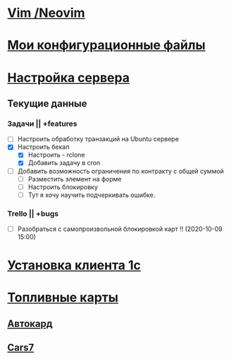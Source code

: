 # [Vim /Neovim](vim/Readme.md)

# [Мои конфигурационные файлы](config-files.md)

# [Настройка сервера](server_setup.md)

## Текущие данные
### Задачи || +features
- [ ] Настроить обработку транзакций на Ubuntu сервере
- [X] Настроить бекап
  - [X] Настроить - rclone
  - [X] Добавить задачу в cron
- [ ] Добавить возможность ограничения по контракту с общей суммой
  - [ ] Разместить элемент на форме
  - [ ] Настроить блокировку
  - [ ] Тут я хочу научить подчеркивать ошибке.
### Trello || +bugs
- [ ] Разобраться с самопроизвольной блокировкой карт !! (2020-10-09 15:00)

# [Установка клиента 1с](1c_client_install.md)

# [Топливные карты](fuelCards.md)

## [Автокард](task/autocard_task.md)
## [Cars7](/task/cars7.md)
